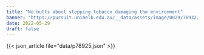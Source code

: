 ```yaml
---
title: "No butts about stopping tobacco damaging the environment"
banner: "https://pursuit.unimelb.edu.au/__data/assets/image/0029/78932/No-butts-about-stopping-tobacco-damaging-the-environment_5b908fa6-adef-4ba7-8a80-c0357f411b8d.jpg"
date: 2022-05-29
draft: false
---
```


{{< json_article file="data/p78925.json" >}}